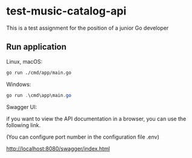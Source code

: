# test-music-catalog-api
This is a test assignment for the position of a junior Go developer

## Run application

Linux, macOS:
```bash
go run ./cmd/app/main.go
```

Windows:
```powershell
go run .\cmd\app\main.go
```

Swagger UI:  

if you want to view the API documentation in a browser, you can use the following link.  

(You can configure port number in the configuration file .env)  

[http://localhost:8080/swagger/index.html](http://localhost:8080/swagger/index.html)